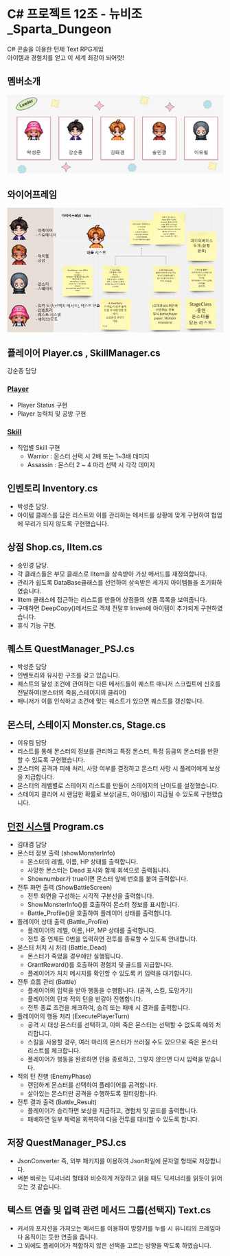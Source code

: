 # C# 프로젝트 12조 - 뉴비조_Sparta_Dungeon

C# 콘솔을 이용한 턴제 Text RPG게임  
아이템과 경험치를 얻고 이 세계 최강이 되어랏!  

## 멤버소개 

![image](/README/introduce.png)  

## 와이어프레임
![image](/README/wireframe.png)  

## 플레이어 Player.cs , SkillManager.cs
강순종 담당
### [Player](https://github.com/psj1208/TeamProejct_Dungeon/blob/main/TeamProejct_Dungeon/Player.cs)
- Player Status 구현
- Player 능력치 및 공방 구현
### [Skill](https://github.com/psj1208/TeamProejct_Dungeon/blob/main/TeamProejct_Dungeon/SkillManager.cs)
- 직업별 Skill 구현
  - Warrior : 몬스터 선택 시 2배 또는 1~3배 데미지
  - Assassin : 몬스터 2 ~ 4 마리 선택 시 각각 데미지
## 인벤토리 Inventory.cs
- 박성준 담당. 
- 아이템 클래스를 담은 리스트와 이를 관리하는 메서드를 상황에 맞게 구현하여 협업에 무리가 되지 않도록 구현했습니다.
## 상점 Shop.cs, IItem.cs
- 송민경 담당.
- 각 클래스들은 부모 클래스로 IItem을 상속받아 가상 메서드를 재정의합니다.
- 관리가 쉽도록 DataBase클래스를 선언하여 상속받은 세가지 아이템들을 초기화하였습니다.
- IItem 클래스에 접근하는 리스트를 만들어 상점들의 상품 목록을 보여줍니다.
- 구매하면 DeepCopy()메서드로 객체 전달후 Inven에 아이템이 추가되게 구현하였습니다.
- 휴식 기능 구현.
## 퀘스트 QuestManager_PSJ.cs
- 박성준 담당
- 인벤토리와 유사한 구조를 갖고 있습니다.
- 퀘스트의 달성 조건에 관여하는 다른 메서드들이 퀘스트 매니저 스크립트에 신호를 전달하여(몬스터의 죽음,스테이지의 클리어)
- 매니저가 이를 인식하고 조건에 맞는 퀘스트가 있으면 퀘스트를 갱신합니다.
## 몬스터, 스테이지 Monster.cs, Stage.cs
- 이유림 담당
- 리스트를 통해 몬스터의 정보를 관리하고 특정 몬스터, 특정 등급의 몬스터를 반환할 수 있도록 구현했습니다.
- 몬스터의 공격과 피해 처리, 사망 여부를 결정하고 몬스터 사망 시 플레어에게 보상을 지급합니다.
- 몬스터의 레벨별로 스테이지 리스트를 만들어 스테이지의 난이도를 설정했습니다.
- 스테이지 클리어 시 랜덤한 확률로 보상(골드, 아이템)이 지급될 수 있도록 구현했습니다.
## [던전 시스템](https://github.com/psj1208/TeamProejct_Dungeon/blob/main/TeamProejct_Dungeon/Program.cs) Program.cs
- 김태겸 담당
- 몬스터 정보 출력 (showMonsterInfo)
  - 몬스터의 레벨, 이름, HP 상태를 출력합니다.
  - 사망한 몬스터는 Dead 표시와 함께 회색으로 출력됩니다.
  - Shownumber가 true이면 몬스터 앞에 번호를 붙여 출력합니다.
- 전투 화면 출력 (ShowBattleScreen)
  - 전투 화면을 구성하는 시각적 구분선을 출력합니다.
  - ShowMonsterInfo()를 호출하여 몬스터 정보를 표시합니다.
  - Battle_Profile()을 호출하여 플레이어 상태를 출력합니다.
- 플레이어 상태 출력 (Battle_Profile)
  - 플레이어의 레벨, 이름, HP, MP 상태를 출력합니다.
  - 전투 중 언제든 0번을 입력하면 전투를 종료할 수 있도록 안내합니다.
- 몬스터 처치 시 처리 (Battle_Dead)
  - 몬스터가 죽었을 경우에만 실행됩니다.
  - GrantReward()를 호출하여 경험치 및 골드를 지급합니다.
  - 플레이어가 처치 메시지를 확인할 수 있도록 키 입력을 대기합니다.
- 전투 흐름 관리 (Battle)
  - 플레이어의 입력을 받아 행동을 수행합니다. (공격, 스킬, 도망가기)
  - 플레이어의 턴과 적의 턴을 번갈아 진행합니다.
  - 전투 종료 조건을 체크하여, 승리 또는 패배 시 결과를 출력합니다.
- 플레이어의 행동 처리 (ExecutePlayerTurn)
  - 공격 시 대상 몬스터를 선택하고, 이미 죽은 몬스터는 선택할 수 없도록 예외 처리합니다.
  - 스킬을 사용할 경우, 여러 마리의 몬스터가 쓰러질 수도 있으므로 죽은 몬스터 리스트를 체크합니다.
  - 플레이어가 행동을 완료하면 턴을 종료하고, 그렇지 않으면 다시 입력을 받습니다.
- 적의 턴 진행 (EnemyPhase)
  - 랜덤하게 몬스터를 선택하여 플레이어를 공격합니다.
  - 살아있는 몬스터만 공격을 수행하도록 필터링합니다.
- 전투 결과 출력 (Battle_Result)
  - 플레이어가 승리하면 보상을 지급하고, 경험치 및 골드를 출력합니다.
  - 패배하면 일부 체력을 회복하여 다음 전투를 대비할 수 있도록 합니다.
## 저장 QuestManager_PSJ.cs
- JsonConverter 즉, 외부 패키지를 이용하여 Json파일에 문자열 형태로 저장합니다.
- 써본 바로는 딕셔너리 형태와 비슷하게 저장하고 읽을 때도 딕셔너리를 읽듯이 읽어오는 것 같습니다.
## 텍스트 연출 및 입력 관련 메서드 그룹(선택지) Text.cs
- 커서의 포지션을 가져오는 메서드를 이용하여 방향키를 누를 시 유니티의 프레임마다 움직이는 듯한 연출을 줍니다.
- 그 외에도 플레이어가 적합하지 않은 선택을 고르는 방향을 막도록 하였습니다.
